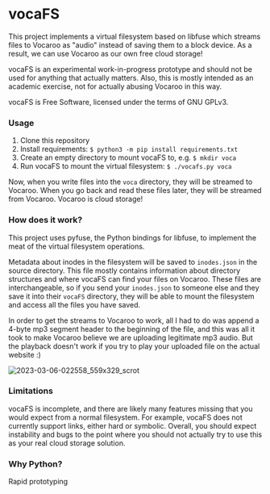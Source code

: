 # vocaFS
This project implements a virtual filesystem based on libfuse which streams files to Vocaroo as "audio" instead of saving
them to a block device. As a result, we can use Vocaroo as our own free cloud storage!

vocaFS is an experimental work-in-progress prototype and should not be used for anything that actually matters. Also,
this is mostly intended as an academic exercise, not for actually abusing Vocaroo in this way.

vocaFS is Free Software, licensed under the terms of GNU GPLv3.

### Usage
1. Clone this repository
2. Install requirements: `$ python3 -m pip install requirements.txt`
3. Create an empty directory to mount vocaFS to, e.g. `$ mkdir voca`
4. Run vocaFS to mount the virtual filesystem: `$ ./vocafs.py voca`

Now, when you write files into the `voca` directory, they will be streamed to Vocaroo. When you go back and read these
files later, they will be streamed from Vocaroo. Vocaroo is cloud storage!

### How does it work?
This project uses pyfuse, the Python bindings for libfuse, to implement the meat of the virtual filesystem operations.

Metadata about inodes in the filesystem will be saved to `inodes.json` in the source directory. This file mostly contains
information about directory structures and where vocaFS can find your files on Vocaroo. These files are interchangeable,
so if you send your `inodes.json` to someone else and they save it into their `vocaFS` directory, they will be able to
mount the filesystem and access all the files you have saved.

In order to get the streams to Vocaroo to work, all I had to do was append a 4-byte mp3 segment header to the beginning
of the file, and this was all it took to make Vocaroo believe we are uploading legitimate mp3 audio. But the playback
doesn't work if you try to play your uploaded file on the actual website :)

![2023-03-06-022558_559x329_scrot](https://user-images.githubusercontent.com/36491773/223045467-ff2884c8-badd-4029-ad69-f5e5da198074.png)

### Limitations
vocaFS is incomplete, and there are likely many features missing that you would expect from a normal filesystem. For example,
vocaFS does not currently support links, either hard or symbolic. Overall, you should expect instability and bugs to the
point where you should not actually try to use this as your real cloud storage solution.

### Why Python?
Rapid prototyping
